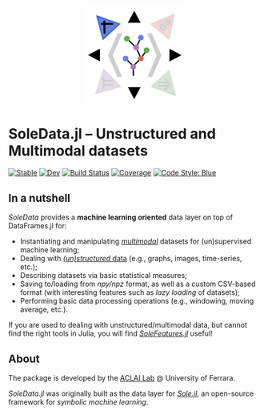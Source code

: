 <div align="center"><a href="https://github.com/aclai-lab/Sole.jl"><img src="logo.png" alt="" title="This package is part of Sole.jl" width="200"></a></div>

# SoleData.jl – Unstructured and Multimodal datasets

[![Stable](https://img.shields.io/badge/docs-stable-blue.svg)](https://aclai-lab.github.io/SoleData.jl/stable)
[![Dev](https://img.shields.io/badge/docs-dev-blue.svg)](https://aclai-lab.github.io/SoleData.jl/dev)
[![Build Status](https://api.cirrus-ci.com/github/aclai-lab/SoleData.jl.svg?branch=main)](https://cirrus-ci.com/github/aclai-lab/SoleData.jl)
[![Coverage](https://codecov.io/gh/aclai-lab/SoleData.jl/branch/main/graph/badge.svg)](https://codecov.io/gh/aclai-lab/SoleData.jl)
[![Code Style: Blue](https://img.shields.io/badge/code%20style-blue-4495d1.svg)](https://github.com/invenia/BlueStyle)

<!-- [![Dev](https://img.shields.io/badge/docs-dev-blue.svg)](https://aclai-lab.github.io/SoleData.jl/dev) -->

## In a nutshell

*SoleData* provides a **machine learning oriented** data layer on top of DataFrames.jl for:
- Instantiating and manipulating [*multimodal*](https://en.wikipedia.org/wiki/Multimodal_learning) datasets for (un)supervised machine learning;
- Dealing with [*(un)structured* data](https://en.wikipedia.org/wiki/Unstructured_data) (e.g., graphs, images, time-series, etc.);
- Describing datasets via basic statistical measures;
- Saving to/loading from *npy/npz* format, as well as a custom CSV-based format (with interesting features such as *lazy loading* of datasets);
- Performing basic data processing operations (e.g., windowing, moving average, etc.).

If you are used to dealing with unstructured/multimodal data, but cannot find the right
tools in Julia, you will find
[*SoleFeatures.jl*](https://github.com/aclai-lab/SoleFeatures.jl/) useful!

## About

The package is developed by the [ACLAI Lab](https://aclai.unife.it/en/) @ University of
Ferrara.

*SoleData.jl* was originally built as the data layer for
[*Sole.jl*](https://github.com/aclai-lab/Sole.jl), an open-source framework for
*symbolic machine learning*.
